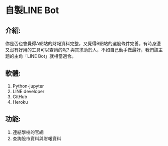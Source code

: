 # 自製LINE Bot

## 介紹:
你是否也會覺得A網站的財報資料完整，又覺得B網站的選股條件完善，有時身邊又沒有好用的工具可以查詢的呢?
與其求助於人，不如自己動手做最好，我們該主題的主角「LINE Bot」就相當適合。

## 軟體:
  1. Python-jupyter
  2. LINE developer
  3. GitHub
  4. Heroku

## 功能:
  1. 連結學校的官網
  2. 查詢股市資料與財報資料
